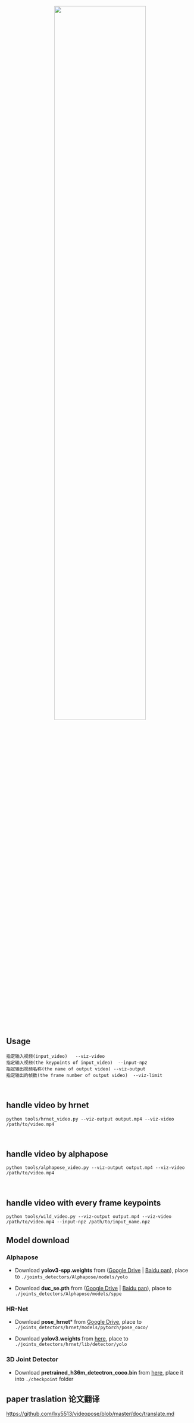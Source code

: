 <p align="center"><img src="outputs/op_girl.gif" width="70%" alt="" /></p>


## Usage

```
指定输入视频(input_video)   --viz-video
指定输入视频(the keypoints of input_video)  --input-npz
指定输出视频名称(the name of output video) --viz-output
指定输出的帧数(the frame number of output video)  --viz-limit
```

<br>

## handle video by hrnet
`python tools/hrnet_video.py --viz-output output.mp4 --viz-video /path/to/video.mp4`

<br>

## handle video by alphapose
`python tools/alphapose_video.py --viz-output output.mp4 --viz-video /path/to/video.mp4`

<br>

## handle video with every frame keypoints
`python tools/wild_video.py --viz-output output.mp4 --viz-video /path/to/video.mp4 --input-npz /path/to/input_name.npz`


## Model download

### Alphapose

- Download **yolov3-spp.weights** from ([Google Drive](https://drive.google.com/open?id=1D47msNOOiJKvPOXlnpyzdKA3k6E97NTC) | [Baidu pan](https://pan.baidu.com/s/1Zb2REEIk8tcahDa8KacPNA)),
  place to `./joints_detectors/Alphapose/models/yolo`

- Download **duc_se.pth** from ([Google Drive](https://drive.google.com/open?id=1OPORTWB2cwd5YTVBX-NE8fsauZJWsrtW) | [Baidu pan](https://pan.baidu.com/s/15jbRNKuslzm5wRSgUVytrA)),
  place to `./joints_detectors/Alphapose/models/sppe`

### HR-Net

- Download **pose_hrnet*** from [Google Drive](https://drive.google.com/drive/folders/1nzM_OBV9LbAEA7HClC0chEyf_7ECDXYA), 
  place to `./joints_detectors/hrnet/models/pytorch/pose_coco/`

- Download **yolov3.weights** from [here](https://pjreddie.com/media/files/yolov3.weights),
  place to `./joints_detectors/hrnet/lib/detector/yolo`

### 3D Joint Detector

- Download **pretrained_h36m_detectron_coco.bin** from [here](https://dl.fbaipublicfiles.com/video-pose-3d/pretrained_h36m_detectron_coco.bin),
  place it into `./checkpoint` folder

## paper traslation 论文翻译
https://github.com/lxy5513/videopose/blob/master/doc/translate.md


